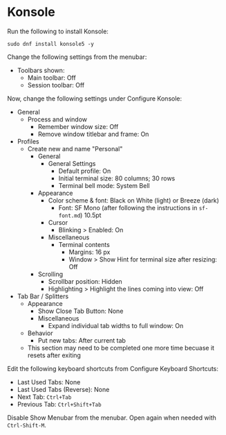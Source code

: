 # Konsole

Run the following to install Konsole:

```
sudo dnf install konsole5 -y
```

Change the following settings from the menubar:

- Toolbars shown:
  - Main toolbar: Off
  - Session toolbar: Off

Now, change the following settings under Configure Konsole:

- General
  - Process and window
    - Remember window size: Off
    - Remove window titlebar and frame: On
- Profiles
  - Create new and name "Personal"
    - General
      - General Settings
        - Default profile: On
        - Initial terminal size: 80 columns; 30 rows
        - Terminal bell mode: System Bell
    - Appearance
      - Color scheme & font: Black on White (light) or Breeze (dark)
        - Font: SF Mono (after following the instructions in `sf-font.md`) 10.5pt
      - Cursor
        - Blinking > Enabled: On
      - Miscellaneous
        - Terminal contents
          - Margins: 16 px
          -  Window > Show Hint for terminal size after resizing: Off
    - Scrolling
      - Scrollbar position: Hidden
      - Highlighting > Highlight the lines coming into view: Off
- Tab Bar / Splitters
  - Appearance
    - Show Close Tab Button: None
    - Miscellaneous
      - Expand individual tab widths to full window: On
  - Behavior
    - Put new tabs: After current tab
  - This section may need to be completed one more time becuase it resets after exiting

Edit the following keyboard shortcuts from Configure Keyboard Shortcuts:

- Last Used Tabs: None
- Last Used Tabs (Reverse): None
- Next Tab: `Ctrl+Tab`
- Previous Tab: `Ctrl+Shift+Tab`

Disable Show Menubar from the menubar. Open again when needed with `Ctrl-Shift-M`.
